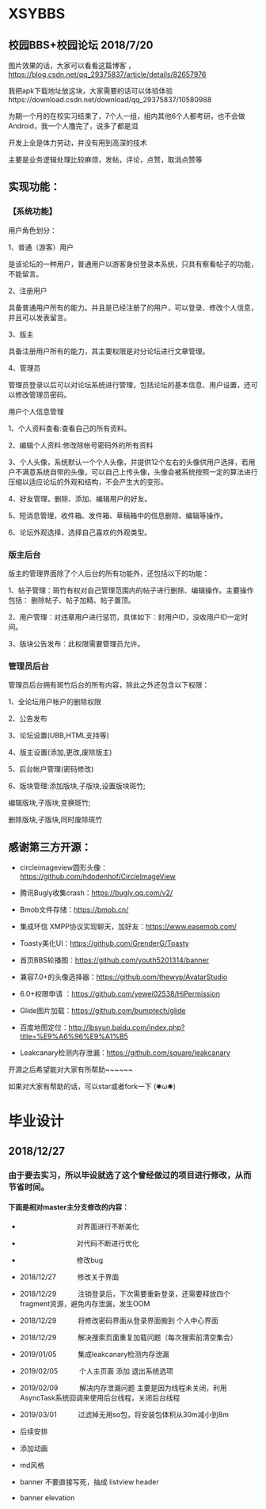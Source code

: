 # XSYBBS
## 校园BBS+校园论坛 2018/7/20





图片效果的话，大家可以看看这篇博客 ，https://blog.csdn.net/qq_29375837/article/details/82657976


我把apk下载地址放这块，大家需要的话可以体验体验https://download.csdn.net/download/qq_29375837/10580988


为期一个月的在校实习结束了，7个人一组，组内其他6个人都考研，也不会做Android，我一个人撸完了，说多了都是泪


开发上全是体力劳动，并没有用到高深的技术


主要是业务逻辑处理比较麻烦，发帖，评论，点赞，取消点赞等



## 实现功能：

### 【系统功能】

用户角色划分：


1、普通（游客）用户


是该论坛的一种用户，普通用户以游客身份登录本系统，只具有察看帖子的功能，不能留言。


2、注册用户


具备普通用户所有的能力。并且是已经注册了的用户，可以登录、修改个人信息，并且可以发表留言。


3、版主


具备注册用户所有的能力，其主要权限是对分论坛进行文章管理。


4、管理员


管理员登录以后可以对论坛系统进行管理，包括论坛的基本信息、用户设置，还可以修改管理员密码。



  
  
  
  
用户个人信息管理


1、个人资料查看:查看自己的所有资料。


2、编辑个人资料:修改除帐号密码外的所有资料


3、个人头像，系统默认一个个人头像，并提供12个左右的头像供用户选择，若用户不满意系统自带的头像，可以自己上传头像，头像会被系统按照一定的算法进行压缩以适应论坛的外观和结构，不会产生大的变形。


4、好友管理，删除、添加、编辑用户的好友。


5、短消息管理，收件箱、发件箱、草稿箱中的信息删除、编辑等操作。


6、论坛外观选择，选择自己喜欢的外观类型。







### 版主后台




版主的管理界面除了个人后台的所有功能外，还包括以下的功能：


1、帖子管理：斑竹有权对自己管理范围内的帖子进行删除、编辑操作。主要操作包括：
删除帖子、帖子加精、帖子置顶。


2、用户管理：对违章用户进行惩罚，具体如下：封用户ID，没收用户ID一定时间。


3、版块公告发布：此权限需要管理员允许。






### 管理员后台




管理员后台拥有斑竹后台的所有内容，除此之外还包含以下权限：


1、全论坛用户帐户的删除权限


2、公告发布


3、论坛设置(UBB,HTML支持等)


4、版主设置(添加,更改,废除版主)


5、后台帐户管理(密码修改)


6、版块管理:添加版块,子版块,设置版块斑竹;


编辑版块,子版块,变换斑竹;


删除版块,子版块,同时废除斑竹








## 感谢第三方开源：



 * circleimageview圆形头像：https://github.com/hdodenhof/CircleImageView

 * 腾讯Bugly收集crash：https://bugly.qq.com/v2/

 * Bmob文件存储：https://bmob.cn/


 * 集成环信 XMPP协议实现聊天，加好友：https://www.easemob.com/

 * Toasty美化UI：https://github.com/GrenderG/Toasty

 * 首页BBS轮播图：https://github.com/youth5201314/banner

 * 兼容7.0+的头像选择器：https://github.com/thewyp/AvatarStudio


 * 6.0+权限申请 ：https://github.com/yewei02538/HiPermission


 * Glide图片加载：https://github.com/bumptech/glide


 * 百度地图定位：http://lbsyun.baidu.com/index.php?title=%E9%A6%96%E9%A1%B5
 
  
 * Leakcanary检测内存泄漏：https://github.com/square/leakcanary
 
 






开源之后希望能对大家有所帮助~~~~~~



如果对大家有帮助的话，可以star或者fork一下  (✺ω✺)





# 毕业设计 
## 2018/12/27
### 由于要去实习，所以毕设就选了这个曾经做过的项目进行修改，从而节省时间。
 
 
####   下面是相对master主分支修改的内容：
 
 
 * &nbsp; &nbsp; &nbsp; &nbsp; &nbsp; &nbsp; &nbsp; &nbsp; &nbsp; &nbsp; &nbsp;&nbsp; &nbsp; &nbsp; &nbsp;  对界面进行不断美化
 * &nbsp; &nbsp; &nbsp; &nbsp; &nbsp; &nbsp; &nbsp; &nbsp; &nbsp; &nbsp; &nbsp;&nbsp; &nbsp; &nbsp; &nbsp;  对代码不断进行优化
 * &nbsp; &nbsp; &nbsp; &nbsp; &nbsp; &nbsp; &nbsp; &nbsp; &nbsp; &nbsp; &nbsp;&nbsp; &nbsp; &nbsp; &nbsp;  修改bug
 * 2018/12/27&nbsp; &nbsp; &nbsp; &nbsp; &nbsp; &nbsp;修改关于界面 
 
 * 2018/12/29&nbsp; &nbsp; &nbsp; &nbsp; &nbsp; &nbsp;注销登录后，下次需要重新登录，还需要释放四个fragment资源，避免内存泄漏，发生OOM
 
 * 2018/12/29&nbsp; &nbsp; &nbsp; &nbsp; &nbsp; &nbsp;将修改密码界面从登录界面搬到 个人中心界面
 
 * 2018/12/29&nbsp; &nbsp; &nbsp; &nbsp; &nbsp; &nbsp;解决搜索页面重复加载问题（每次搜索前清空集合）  
 
 * 2019/01/05&nbsp; &nbsp; &nbsp; &nbsp; &nbsp; &nbsp;集成leakcanary检测内存泄漏 

 * 2019/02/05&nbsp; &nbsp; &nbsp; &nbsp; &nbsp; &nbsp;个人主页面 添加 退出系统选项
 
 * 2019/02/09&nbsp; &nbsp; &nbsp; &nbsp; &nbsp; &nbsp;解决内存泄漏问题 主要是因为线程未关闭，利用AsyncTask系统回调来使用后台线程，关闭后台线程
 
 * 2019/03/01&nbsp; &nbsp; &nbsp; &nbsp; &nbsp; &nbsp;过滤掉无用so包，将安装包体积从30m减小到8m
 
 * 后续安排
 * 添加动画
 * md风格
 * banner 不要直接写死，抽成 listview header 
 * banner elevation 
 
